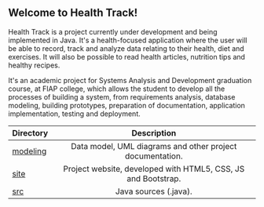 ## Welcome to Health Track!

Health Track is a project currently under development and being implemented in Java. It's a health-focused application where the user will be able to record, track and analyze data relating to their health, diet and exercises. It will also be possible to read health articles, nutrition tips and healthy recipes.

It's an academic project for Systems Analysis and Development graduation course, at FIAP college, which allows the student to develop all the processes of building a system, from requirements analysis, database modeling, building prototypes, preparation of documentation, application implementation, testing and deployment.

| Directory                                                    |                         Description                          |
| ------------------------------------------------------------ | :----------------------------------------------------------: |
| [modeling](https://github.com/mmportella/health-track/tree/master/modeling) |  Data model, UML diagrams and other project documentation.   |
| [site](https://github.com/mmportella/health-track/tree/master/site) | Project website, developed with HTML5, CSS, JS and Bootstrap. |
| [src](https://github.com/mmportella/health-track/tree/master/src) |                    Java sources (.java).                     |
